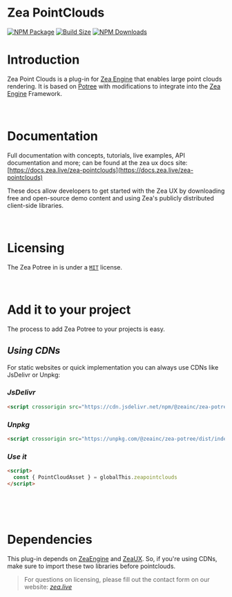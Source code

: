 # Zea PointClouds

[![NPM Package][npm]][npm-url]
[![Build Size][build-size]][build-size-url]
[![NPM Downloads][npm-downloads]][npmtrends-url]

# Introduction
Zea Point Clouds is a plug-in for [Zea Engine](https://docs.zea.live/zea-engine) that enables large point clouds rendering. It is based on [Potree](https://github.com/potree/potree/) with modifications to integrate into the [Zea Engine](https://docs.zea.live/zea-engine) Framework.
</br>
</br>
</br>

# Documentation
Full documentation with concepts, tutorials, live examples, API documentation and more; can be found at the zea ux docs site:
[https://docs.zea.live/zea-pointclouds](https://docs.zea.live/zea-pointclouds)

These docs allow developers to get started with the Zea UX by downloading free and open-source demo content and using Zea's publicly distributed client-side libraries.
</br>
</br>
</br>

# Licensing
The Zea Potree in is under a [`MIT`](https://en.wikipedia.org/wiki/MIT_License) license.
</br>
</br>
</br>

# Add it to your project
The process to add Zea Potree to your projects is easy. 

## *Using CDNs*
For static websites or quick implementation you can always use CDNs like JsDelivr or Unpkg:

### *JsDelivr*
```html
<script crossorigin src="https://cdn.jsdelivr.net/npm/@zeainc/zea-potree/dist/index.umd.min.js"></script>
```
### *Unpkg*
```html
<script crossorigin src="https://unpkg.com/@zeainc/zea-potree/dist/index.umd.js"></script>
```
### *Use it*
```html
<script>
  const { PointCloudAsset } = globalThis.zeapointclouds
</script>
```

</br>
</br>
</br>

# Dependencies
This plug-in depends on [ZeaEngine](https://docs.zea.live/zea-engine) and [ZeaUX](https://docs.zea.live/zea-ux). So, if you're using CDNs, make sure to import these two libraries before pointclouds.
</br>


> For questions on licensing, please fill out the contact form on our website: [_zea.live_](https://www.zea.live/contact-us)

[npm]: https://badge.fury.io/js/%40zeainc%2Fzea-pointclouds.svg
[npm-url]: https://www.npmjs.com/package/@zeainc/zea-pointclouds
[build-size]: https://badgen.net/bundlephobia/minzip/@zeainc/zea-pointclouds
[build-size-url]: https://bundlephobia.com/result?p=@zeainc/zea-pointclouds
[npm-downloads]: https://img.shields.io/npm/dw/@zeainc/zea-pointclouds
[npmtrends-url]: https://www.npmtrends.com/@zeainc/zea-pointclouds
